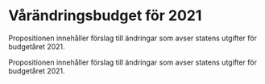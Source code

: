 # Vårändringsbudget för 2021

Propositionen innehåller förslag till ändringar som avser statens utgifter för budgetåret 2021.

Propositionen innehåller förslag till ändringar som avser statens utgifter för budgetåret 2021.
